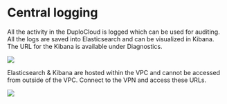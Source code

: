 # Central logging

All the activity in the DuploCloud is logged which can be used for auditing. All the logs are saved into Elasticsearch and can be visualized in Kibana. The URL for the Kibana is available under Diagnostics.

![](https://duplocloud.com/wp-content/uploads/2021/11/diagnostics.png)

Elasticsearch & Kibana are hosted within the VPC and cannot be accessed from outside of the VPC. Connect to the VPN and access these URLs.

![](https://duplocloud.com/wp-content/uploads/2021/11/audit-logs.png)
